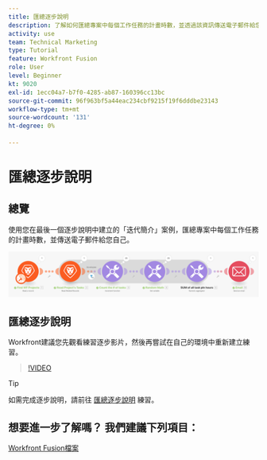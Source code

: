 ```yaml
---
title: 匯總逐步說明
description: 了解如何匯總專案中每個工作任務的計畫時數，並透過該資訊傳送電子郵件給您自己，全部位於 [!DNL Adobe Workfront Fusion].
activity: use
team: Technical Marketing
type: Tutorial
feature: Workfront Fusion
role: User
level: Beginner
kt: 9020
exl-id: 1ecc04a7-b7f0-4285-ab87-160396cc13bc
source-git-commit: 96f963bf5a44eac234cbf9215f19f6dddbe23143
workflow-type: tm+mt
source-wordcount: '131'
ht-degree: 0%

---
```


# 匯總逐步說明

## 總覽

使用您在最後一個逐步說明中建立的「迭代簡介」案例，匯總專案中每個工作任務的計畫時數，並傳送電子郵件給您自己。

![融合場景的影像](assets/iteration-and-aggregation-2.png)

## 匯總逐步說明

Workfront建議您先觀看練習逐步影片，然後再嘗試在自己的環境中重新建立練習。

>[!VIDEO](https://video.tv.adobe.com/v/335280/?quality=12)

>[!TIP]
>
>如需完成逐步說明，請前往 [匯總逐步說明](https://experienceleague.adobe.com/docs/workfront-learn/tutorials-workfront/fusion/exercises/aggregation.html?lang=en) 練習。


## 想要進一步了解嗎？ 我們建議下列項目：

[Workfront Fusion檔案](https://experienceleague.adobe.com/docs/workfront/using/adobe-workfront-fusion/workfront-fusion-2.html?lang=en)
